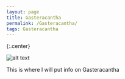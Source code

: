 ```yaml
---
layout: page
title: Gasteracantha
permalink: /Gasteracantha/
tags: Gasteracantha
---
```








{:.center}

![alt text](https://cloud.githubusercontent.com/assets/21958390/22332417/d1d81346-e39e-11e6-8586-9d740dd0435e.jpg) 






This is where I will put info on Gasteracantha
